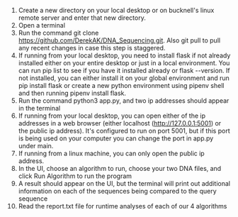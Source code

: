 1. Create a new directory on your local desktop or on bucknell's linux remote server and enter that new  directory.
2. Open a terminal
3. Run the command git clone https://github.com/DerekAK/DNA_Sequencing.git. Also git pull to pull any recent changes in case this step is staggered.
4. If running from your local desktop, you need to install flask if not already installed either on your entire desktop or just in a local environment. You can run pip list to see if you have it installed already or flask --version. If not installed, you can either install it on your global environment and run pip install flask or create a new python environment using pipenv shell and then running pipenv install flask.
5. Run the command python3 app.py, and two ip addresses should appear in the terminal
6. If running from your local desktop, you can open either of the ip addresses in a web browser (either localhost (http://127.0.0.1:5001) or the public ip address). It's configured to run on port 5001, but if this port is being used on your computer you can change the port in app.py under main.
7. If running from a linux machine, you can only open the public ip address.
8. In the UI, choose an algorithm to run, choose your two DNA files, and click Run Algorithm to run the program
9. A result should appear on the UI, but the terminal will print out additional information on each of the sequences being compared to the query sequence
10. Read the report.txt file for runtime analyses of each of our 4 algorithms